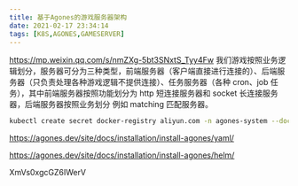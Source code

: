 ```yaml
---
title: 基于Agones的游戏服务器架构
date: 2021-02-17 23:34:14
tags: [K8S,AGONES,GAMESERVER]
---
```

https://mp.weixin.qq.com/s/nmZXg-5bt3SNxtS_Tyy4Fw
我们游戏按照业务逻辑划分，服务器可分为三种类型，前端服务器（客户端直接进行连接的）、后端服务器（只负责处理各种游戏逻辑不提供连接）、任务服务器（各种 cron、job 任务），其中前端服务器按照功能划分为 http 短连接服务器和 socket 长连接服务器，后端服务器按照业务划分 例如 matching 匹配服务器。

```bash
kubectl create secret docker-registry aliyun.com -n agones-system --docker-server=registry.cn-hangzhou.aliyuncs.com --docker-username=yoock@outlook.com --docker-password=XmVs0xgcGZ6IWerV --docker-email=yoock@outlook.com
```

https://agones.dev/site/docs/installation/install-agones/yaml/

https://agones.dev/site/docs/installation/install-agones/helm/

XmVs0xgcGZ6IWerV


